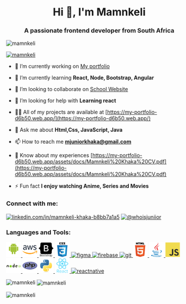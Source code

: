 <h1 align="center">Hi 👋, I'm Mamnkeli</h1>
<h3 align="center">A passionate frontend developer from South Africa</h3>

<p align="left"> <img src="https://komarev.com/ghpvc/?username=mamnkeli&label=Profile%20views&color=0e75b6&style=flat" alt="mamnkeli" /> </p>

<p align="left"> <a href="https://github.com/ryo-ma/github-profile-trophy"><img src="https://github-profile-trophy.vercel.app/?username=mamnkeli" alt="mamnkeli" /></a> </p>

- 🔭 I’m currently working on [My portfolio](https://my-portfolio-d6b50.web.app/)

- 🌱 I’m currently learning **React, Node, Bootstrap, Angular**

- 👯 I’m looking to collaborate on [School Website](https://beautiful-profiterole-12e6a8.netlify.app/)

- 🤝 I’m looking for help with **Learning react**

- 👨‍💻 All of my projects are available at [https://my-portfolio-d6b50.web.app/](https://my-portfolio-d6b50.web.app/)

- 💬 Ask me about **Html,Css, JavaScript, Java**

- 📫 How to reach me **mjuniorkhaka@gmail.com**

- 📄 Know about my experiences [https://my-portfolio-d6b50.web.app/assets/docs/Mamnkeli%20Khaka%20CV.pdf](https://my-portfolio-d6b50.web.app/assets/docs/Mamnkeli%20Khaka%20CV.pdf)

- ⚡ Fun fact **I enjoy watching Anime, Series and Movies**

<h3 align="left">Connect with me:</h3>
<p align="left">
<a href="https://linkedin.com/in/linkedin.com/in/mamnkeli-khaka-b8bb7a1a5" target="blank"><img align="center" src="https://raw.githubusercontent.com/rahuldkjain/github-profile-readme-generator/master/src/images/icons/Social/linked-in-alt.svg" alt="linkedin.com/in/mamnkeli-khaka-b8bb7a1a5" height="30" width="40" /></a>
<a href="https://instagram.com/[@whoisjuniior](https://www.instagram.com/whoisjuniior/)" target="blank"><img align="center" src="https://raw.githubusercontent.com/rahuldkjain/github-profile-readme-generator/master/src/images/icons/Social/instagram.svg" alt="@whoisjuniior" height="30" width="40" /></a>
</p>

<h3 align="left">Languages and Tools:</h3>
<p align="left"> <a href="https://developer.android.com" target="_blank" rel="noreferrer"> <img src="https://raw.githubusercontent.com/devicons/devicon/master/icons/android/android-original-wordmark.svg" alt="android" width="40" height="40"/> </a> <a href="https://aws.amazon.com" target="_blank" rel="noreferrer"> <img src="https://raw.githubusercontent.com/devicons/devicon/master/icons/amazonwebservices/amazonwebservices-original-wordmark.svg" alt="aws" width="40" height="40"/> </a> <a href="https://getbootstrap.com" target="_blank" rel="noreferrer"> <img src="https://raw.githubusercontent.com/devicons/devicon/master/icons/bootstrap/bootstrap-plain-wordmark.svg" alt="bootstrap" width="40" height="40"/> </a> <a href="https://www.w3schools.com/css/" target="_blank" rel="noreferrer"> <img src="https://raw.githubusercontent.com/devicons/devicon/master/icons/css3/css3-original-wordmark.svg" alt="css3" width="40" height="40"/> </a> <a href="https://www.figma.com/" target="_blank" rel="noreferrer"> <img src="https://www.vectorlogo.zone/logos/figma/figma-icon.svg" alt="figma" width="40" height="40"/> </a> <a href="https://firebase.google.com/" target="_blank" rel="noreferrer"> <img src="https://www.vectorlogo.zone/logos/firebase/firebase-icon.svg" alt="firebase" width="40" height="40"/> </a> <a href="https://git-scm.com/" target="_blank" rel="noreferrer"> <img src="https://www.vectorlogo.zone/logos/git-scm/git-scm-icon.svg" alt="git" width="40" height="40"/> </a> <a href="https://www.w3.org/html/" target="_blank" rel="noreferrer"> <img src="https://raw.githubusercontent.com/devicons/devicon/master/icons/html5/html5-original-wordmark.svg" alt="html5" width="40" height="40"/> </a> <a href="https://www.java.com" target="_blank" rel="noreferrer"> <img src="https://raw.githubusercontent.com/devicons/devicon/master/icons/java/java-original.svg" alt="java" width="40" height="40"/> </a> <a href="https://developer.mozilla.org/en-US/docs/Web/JavaScript" target="_blank" rel="noreferrer"> <img src="https://raw.githubusercontent.com/devicons/devicon/master/icons/javascript/javascript-original.svg" alt="javascript" width="40" height="40"/> </a> <a href="https://nodejs.org" target="_blank" rel="noreferrer"> <img src="https://raw.githubusercontent.com/devicons/devicon/master/icons/nodejs/nodejs-original-wordmark.svg" alt="nodejs" width="40" height="40"/> </a> <a href="https://www.php.net" target="_blank" rel="noreferrer"> <img src="https://raw.githubusercontent.com/devicons/devicon/master/icons/php/php-original.svg" alt="php" width="40" height="40"/> </a> <a href="https://www.python.org" target="_blank" rel="noreferrer"> <img src="https://raw.githubusercontent.com/devicons/devicon/master/icons/python/python-original.svg" alt="python" width="40" height="40"/> </a> <a href="https://reactjs.org/" target="_blank" rel="noreferrer"> <img src="https://raw.githubusercontent.com/devicons/devicon/master/icons/react/react-original-wordmark.svg" alt="react" width="40" height="40"/> </a> <a href="https://reactnative.dev/" target="_blank" rel="noreferrer"> <img src="https://reactnative.dev/img/header_logo.svg" alt="reactnative" width="40" height="40"/> </a> </p>

<p><img align="left" src="https://github-readme-stats.vercel.app/api/top-langs?username=mamnkeli&show_icons=true&locale=en&layout=compact" alt="mamnkeli" /></p>

<p>&nbsp;<img align="center" src="https://github-readme-stats.vercel.app/api?username=mamnkeli&show_icons=true&locale=en" alt="mamnkeli" /></p>

<p><img align="center" src="https://github-readme-streak-stats.herokuapp.com/?user=mamnkeli&" alt="mamnkeli" /></p>
